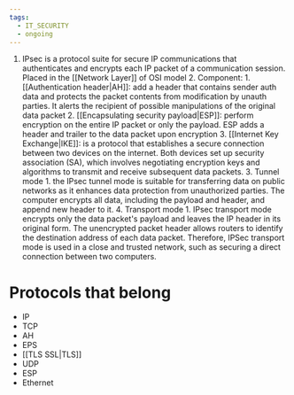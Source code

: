 ```yaml
---
tags:
  - IT_SECURITY
  - ongoing
---
```

1. IPsec is a protocol suite for secure IP communications that authenticates and encrypts each IP packet of a communication session. Placed in the [[Network Layer]] of OSI model
	2. Component:
		1. [[Authentication header|AH]]: add a header that contains sender auth data and protects the packet contents from modification by unauth parties. It alerts the recipient of possible manipulations of the original data packet
		2. [[Encapsulating security payload|ESP]]: perform encryption on the entire IP packet or only the payload. ESP adds a header and trailer to the data packet upon encryption
		3. [[Internet Key Exchange|IKE]]: is a protocol that establishes a secure connection between two devices on the internet. Both devices set up security association (SA), which involves negotiating encryption keys and algorithms to transmit and receive subsequent data packets.
	3. Tunnel mode
		1. the IPsec tunnel mode is suitable for transferring data on public networks as it enhances data protection from unauthorized parties. The computer encrypts all data, including the payload and header, and append new header to it.
	4. Transport mode
		1. IPsec transport mode encrypts only the data packet's payload and leaves the IP header in its original form. The unencrypted packet header allows routers to identify the destination address of each data packet. Therefore, IPSec transport mode is used in a close and trusted network, such as securing a direct connection between two computers.
# Protocols that belong
* IP
* TCP
* AH
* EPS
* [[TLS SSL|TLS]]
* UDP
* ESP
* Ethernet